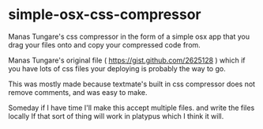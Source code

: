 simple-osx-css-compressor
=========================

Manas Tungare's css compressor in the form of a simple osx app that you drag your files onto and copy your compressed code from.

Manas Tungare's original file ( https://gist.github.com/2625128 ) which if you have lots of css files your deploying is probably the way to go. 

This was mostly made because textmate's built in css compressor does not remove comments, and was easy to make.

Someday if I have time I'll make this accept multiple files. and write the files locally If that sort of thing will work in platypus which I think it will. 